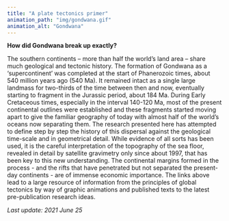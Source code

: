 ```yaml
---
title: "A plate tectonics primer"
animation_path: "img/gondwana.gif"
animation_alt: "Gondwana"
---
```


**How did Gondwana break up exactly?** 

The southern continents – more than half the
world’s land area – share much geological and tectonic history.  The formation
of Gondwana as a ‘supercontinent’ was completed at the start of Phanerozoic
times, about 540 million years ago (540 Ma). It remained intact as a single
large landmass for two-thirds of the time between then and now, eventually
starting to fragment in the Jurassic period, about 184 Ma. During Early
Cretaceous times, especially in the interval 140-120 Ma, most of the present
continental outlines were established and these fragments started moving apart
to give the familiar geography of today with almost half of the world’s oceans
now separating them. The research presented here has attempted to define step by
step the history of this dispersal against the geological time-scale and in
geometrical detail. While evidence of all sorts has been used, it is the careful
interpretation of the topography of the sea floor, revealed in detail by
satellite gravimetry only since about 1997, that has been key to this new
understanding. The continental margins formed in the process - and the rifts
that have penetrated but not separated the present-day continents - are of
immense economic importance.  The links above lead to a large resource of
information from the principles of global tectonics by way of graphic animations
and published texts to the latest pre-publication research ideas.

*Last update: 2021 June 25*


